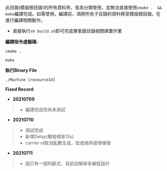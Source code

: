 此目錄(模組根目錄)的所有資料夾，皆為分類使用，並無法直接使用`cmake .  && make`編譯完成。如需使用，編譯前，須將所有子目錄的資料移至模組根目錄。在進行編譯相關動作。

- 直接執行`sh build.sh`即可完成專案跟目錄相關建置作業

**編譯指令虛擬碼:**
```
cmake .

make
```

**執行Binary File**
```
./Machine [resourceId]
```

**Fixed Record**

- **20210709**
>- 編譯完成但尚未測試

- **20210710**
>- 測試完成
>- 新增Delay(觸發頻率15s)
>- carrier id取消亂數生成，改成順序遞增循環

- **20210711**
>- 因只有一個判斷式，目前註解掉多線程設計